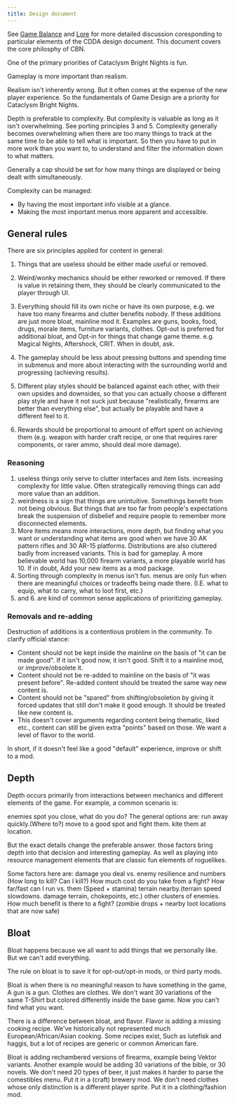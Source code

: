 ```yaml
---
title: Design document
---
```


See [Game Balance](../../mod/json/explanation/game_balance.md) and
[Lore](../../game/lore/factions.md) for more detailed discussion coresponding to particular elements
of the CDDA design document. This document covers the core philosphy of CBN.

One of the primary priorities of Cataclysm Bright Nights is fun.

Gameplay is more important than realism.

Realism isn't inherently wrong. But it often comes at the expense of the new player experience. So
the fundamentals of Game Design are a priority for Cataclysm Bright Nights.

Depth is preferable to complexity. But complexity is valuable as long as it isn't overwhelming. See
porting principles 3 and 5. Complexity generally becomes overwhelming when there are too many things
to track at the same time to be able to tell what is important. So then you have to put in more work
than you want to, to understand and filter the information down to what matters.

Generally a cap should be set for how many things are displayed or being dealt with simultaneously.

Complexity can be managed:

- By having the most important info visible at a glance.
- Making the most important menus more apparent and accessible.

## General rules

There are six principles applied for content in general:

1. Things that are useless should be either made useful or removed.

2. Weird/wonky mechanics should be either reworked or removed. If there is value in retaining them,
   they should be clearly communicated to the player through UI.

3. Everything should fill its own niche or have its own purpose, e.g. we have too many firearms
   and clutter benefits nobody. If these additions are just more bloat, mainline mod it.
   Examples are guns, books, food, drugs, morale items, furniture variants, clothes.
   Opt-out is preferred for additional bloat, and Opt-in for things that change game theme.
   e.g. Magical Nights, Aftershock, CRIT. When in doubt, ask.

4. The gameplay should be less about pressing buttons and spending time in submenus and more about
   interacting with the surrounding world and progressing (achieving results).

5. Different play styles should be balanced against each other, with their own upsides and
   downsides, so that you can actually choose a different play style and have it not suck just
   because "realistically, firearms are better than everything else", but actually be playable and
   have a different feel to it.

6. Rewards should be proportional to amount of effort spent on achieving them (e.g. weapon with
   harder craft recipe, or one that requires rarer components, or rarer ammo, should deal more
   damage).

### Reasoning

1. useless things only serve to clutter interfaces and item lists. increasing complexity for little
   value. Often strategically removing things can add more value than an addition.
2. weirdness is a sign that things are unintuitive. Somethings benefit from not being obvious. But
   things that are too far from people's expectations break the suspension of disbelief and require
   people to remember more disconnected elements.
3. More items means more interactions, more depth, but finding what you want or understanding
   what items are good when we have 30 AK pattern rifles and 30 AR-15 platforms.
   Distributions are also cluttered badly from increased variants. This is bad for gameplay.
   A more believable world has 10,000 firearm variants, a more playable world has 10.
   If in doubt, Add your new items as a mod package.
4. Sorting through complexity in menus isn't fun. menus are only fun when there are meaningful
   choices or tradeoffs being made there. (I.E. what to equip, what to carry, what to loot first,
   etc.)
5. and 6. are kind of common sense applications of prioritizing gameplay.

### Removals and re-adding

Destruction of additions is a contentious problem in the community. To clarify official stance:

- Content should not be kept inside the mainline on the basis of "it can be made good".
  If it isn't good now, it isn't good. Shift it to a mainline mod, or improve/obsolete it.
- Content should not be re-added to mainline on the basis of "it was present before".
  Re-added content should be treated the same way new content is.
- Content should not be "spared" from shifting/obsoletion by giving it forced updates that still
  don't make it good enough. It should be treated like new content is.
- This doesn't cover arguments regarding content being thematic, liked etc., content can still be
  given extra "points" based on those. We want a level of flavor to the world.

In short, if it doesn't feel like a good "default" experience, improve or shift to a mod.

## Depth

Depth occurs primarily from interactions between mechanics and different elements of the game. For
example, a common scenario is:

enemies spot you close, what do you do? The general options are: run away quickly.(Where to?) move
to a good spot and fight them. kite them at location.

But the exact details change the preferable answer. those factors bring depth into that decision and
interesting gameplay. As well as playing into resource management elements that are classic fun
elements of roguelikes.

Some factors here are: damage you deal vs. enemy resilience and numbers (How long to kill? Can I
kill?) How much cost do you take from a fight? How far/fast can I run vs. them (Speed + stamina)
terrain nearby.(terrain speed slowdowns. damage terrain, chokepoints, etc.) other clusters of
enemies. How much benefit is there to a fight? (zombie drops + nearby loot locations that are now
safe)

## Bloat

Bloat happens because we all want to add things that we personally like. But we can't add everything.

The rule on bloat is to save it for opt-out/opt-in mods, or third party mods.

Bloat is when there is no meaningful reason to have something in the game, A gun is a gun.
Clothes are clothes. We don't want 30 variations of the same T-Shirt but colored differently inside
the base game. Now you can't find what you want.

There is a difference between bloat, and flavor. Flavor is adding a missing cooking recipe.
We've historically not represented much European/African/Asian cooking. Some recipes exist,
Such as lutefisk and haggis, but a lot of recipes are generic or common American fare.

Bloat is adding rechambered versions of firearms, example being Vektor variants.
Another example would be adding 30 variations of the bible, or 30 novels.
We don't need 20 types of beer, it just makes it harder to parse the comestibles menu. Put it in a (craft) brewery mod.
We don't need clothes whose only distinction is a different player sprite. Put it in a clothing/fashion mod.
